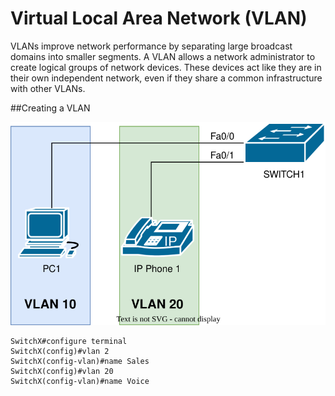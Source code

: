 # Virtual Local Area Network (VLAN)

VLANs improve network performance by separating large broadcast domains into smaller segments. A VLAN allows a network administrator to create logical groups of network devices. These devices act like they are in their own independent network, even if they share a common infrastructure with other VLANs.

##Creating a VLAN

![Creating a VLAN](https://raw.githubusercontent.com/deliawolf/VLAN/4eca22d44b9729bf6948970b50cdd0af756e273a/1.Create%20VLAN.svg)
```atom
SwitchX#configure terminal   
SwitchX(config)#vlan 2   
SwitchX(config-vlan)#name Sales
SwitchX(config)#vlan 20   
SwitchX(config-vlan)#name Voice
```

